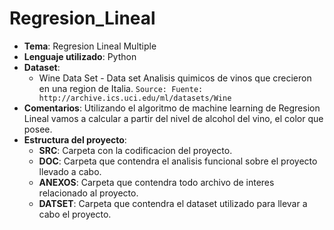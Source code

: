 # Regresion_Lineal

- **Tema**: Regresion Lineal Multiple
- **Lenguaje utilizado**: Python
- **Dataset**:
  - Wine Data Set - Data set Analisis quimicos de vinos que crecieron en una region de Italia. `Source: Fuente: http://archive.ics.uci.edu/ml/datasets/Wine`
- **Comentarios**: Utilizando el algoritmo de machine learning de Regresion Lineal vamos a calcular a partir del nivel de alcohol del vino, el color que posee.
- **Estructura del proyecto**:
  - **SRC**: Carpeta con la codificacion del proyecto.
  - **DOC**: Carpeta que contendra el analisis funcional sobre el proyecto llevado a cabo.
  - **ANEXOS**: Carpeta que contendra todo archivo de interes relacionado al proyecto.
  - **DATSET**: Carpeta que contendra el dataset utilizado para llevar a cabo el proyecto.
